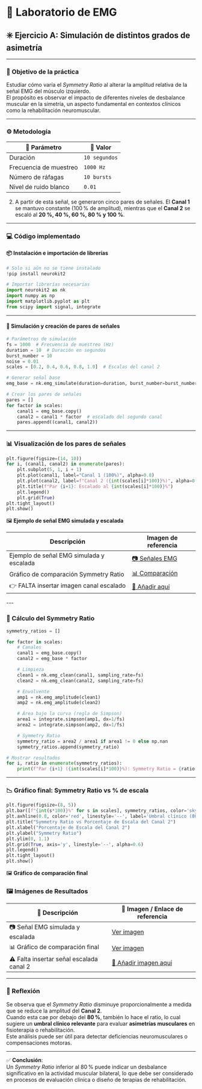 # 🧪 Laboratorio de EMG

## ✳️ Ejercicio A: Simulación de distintos grados de asimetría

---

### 🎯 Objetivo de la práctica

Estudiar cómo varía el *Symmetry Ratio* al alterar la amplitud relativa de la señal EMG del músculo izquierdo.  
El propósito es observar el impacto de diferentes niveles de desbalance muscular en la simetría, un aspecto fundamental en contextos clínicos como la rehabilitación neuromuscular.

---

### ⚙️ Metodología

<div align="center">

| 🧪 Parámetro              | 🔧 Valor         |
|--------------------------|------------------|
| Duración                 | `10 segundos`    |
| Frecuencia de muestreo   | `1000 Hz`        |
| Número de ráfagas        | `10 bursts`      |
| Nivel de ruido blanco    | `0.01`           |

</div>

   
2. A partir de esta señal, se generaron cinco pares de señales. El **Canal 1** se mantuvo constante (100 % de amplitud), mientras que el **Canal 2** se escaló al **20 %, 40 %, 60 %, 80 % y 100 %**.

---

### 💻 Código implementado

#### 📦 Instalación e importación de librerías

```python
# Solo si aún no se tiene instalado
!pip install neurokit2

# Importar librerías necesarias
import neurokit2 as nk
import numpy as np
import matplotlib.pyplot as plt
from scipy import signal, integrate
```

---

#### 🧠 Simulación y creación de pares de señales

```python
# Parámetros de simulación
fs = 1000  # Frecuencia de muestreo (Hz)
duration = 10  # Duración en segundos
burst_number = 10
noise = 0.01
scales = [0.2, 0.4, 0.6, 0.8, 1.0]  # Escalas del canal 2

# Generar señal base
emg_base = nk.emg_simulate(duration=duration, burst_number=burst_number, noise=noise, sampling_rate=fs)

# Crear los pares de señales
pares = []
for factor in scales:
    canal1 = emg_base.copy()
    canal2 = canal1 * factor  # escalado del segundo canal
    pares.append((canal1, canal2))
```

---

### 📊 Visualización de los pares de señales

```python
plt.figure(figsize=(14, 10))
for i, (canal1, canal2) in enumerate(pares):
    plt.subplot(5, 1, i + 1)
    plt.plot(canal1, label="Canal 1 (100%)", alpha=0.8)
    plt.plot(canal2, label=f"Canal 2 ({int(scales[i]*100)}%)", alpha=0.8)
    plt.title(f"Par {i+1}: Escalado al {int(scales[i]*100)}%")
    plt.legend()
    plt.grid(True)
plt.tight_layout()
plt.show()
```

🖼️ **Ejemplo de señal EMG simulada y escalada**
<div align="center">

| Descripción                                | Imagen de referencia                           |
|--------------------------------------------|-------------------------------------------------|
| Ejemplo de señal EMG simulada y escalada   | [📷 Señales EMG](./Imágenes%20en%20el%20anexo/Senales_EMG.png) |
| Gráfico de comparación Symmetry Ratio      | [📊 Comparación](./Imágenes%20en%20el%20anexo/Comparacion.png) |
| 👉 FALTA insertar imagen canal escalado     | [🔗 Añadir aquí](./ruta/a/la/imagen_faltante.png) |
</div >
---

### 🧮 Cálculo del Symmetry Ratio

```python
symmetry_ratios = []

for factor in scales:
    # Canales
    canal1 = emg_base.copy()
    canal2 = emg_base * factor

    # Limpieza
    clean1 = nk.emg_clean(canal1, sampling_rate=fs)
    clean2 = nk.emg_clean(canal2, sampling_rate=fs)

    # Envolvente
    amp1 = nk.emg_amplitude(clean1)
    amp2 = nk.emg_amplitude(clean2)

    # Área bajo la curva (regla de Simpson)
    area1 = integrate.simpson(amp1, dx=1/fs)
    area2 = integrate.simpson(amp2, dx=1/fs)

    # Symmetry Ratio
    symmetry_ratio = area2 / area1 if area1 != 0 else np.nan
    symmetry_ratios.append(symmetry_ratio)

# Mostrar resultados
for i, ratio in enumerate(symmetry_ratios):
    print(f"Par {i+1} ({int(scales[i]*100)}%): Symmetry Ratio = {ratio:.3f}")
```

---

### 📉 Gráfico final: Symmetry Ratio vs % de escala

```python
plt.figure(figsize=(8, 5))
plt.bar([f"{int(s*100)}%" for s in scales], symmetry_ratios, color='skyblue', edgecolor='black')
plt.axhline(0.8, color='red', linestyle='--', label='Umbral clínico (80%)')
plt.title("Symmetry Ratio vs Porcentaje de Escala del Canal 2")
plt.xlabel("Porcentaje de Escala del Canal 2")
plt.ylabel("Symmetry Ratio")
plt.ylim(0, 1.1)
plt.grid(True, axis='y', linestyle='--', alpha=0.6)
plt.legend()
plt.tight_layout()
plt.show()
```

🖼️ **Gráfico de comparación final**

### 🖼️ Imágenes de Resultados


<div align="center">

| 📌 Descripción                           | 📎 Imagen / Enlace de referencia                                |
|-----------------------------------------|------------------------------------------------------------------|
| 📷 Señal EMG simulada y escalada        | [Ver imagen](./Imágenes%20en%20el%20anexo/Senales_EMG.png)       |
| 📊 Gráfico de comparación final         | [Ver imagen](./Imágenes%20en%20el%20anexo/Comparacion.png)       |
| ⚠️ Falta insertar señal escalada canal 2| [🔗 Añadir imagen aquí](./ruta/a/imagen_faltante.png)            |

</div>

---

### 🧠 Reflexión

Se observa que el *Symmetry Ratio* disminuye proporcionalmente a medida que se reduce la amplitud del **Canal 2**.  
Cuando esta cae por debajo del **80 %**, también lo hace el ratio, lo cual sugiere un **umbral clínico relevante** para evaluar **asimetrías musculares** en fisioterapia o rehabilitación.  
Este análisis puede ser útil para detectar deficiencias neuromusculares o compensaciones motoras.

---

✅ **Conclusión**:  
Un *Symmetry Ratio* inferior al 80 % puede indicar un desbalance significativo en la actividad muscular bilateral, lo que debe ser considerado en procesos de evaluación clínica o diseño de terapias de rehabilitación.
